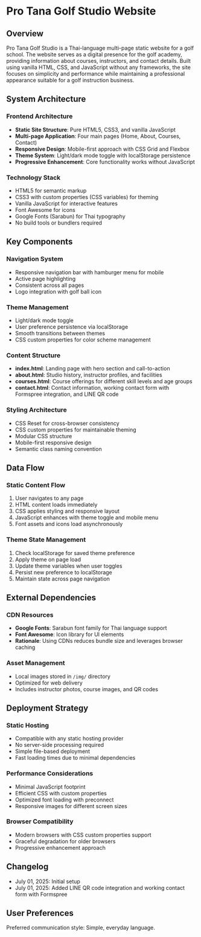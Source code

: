 # Pro Tana Golf Studio Website

## Overview

Pro Tana Golf Studio is a Thai-language multi-page static website for a golf school. The website serves as a digital presence for the golf academy, providing information about courses, instructors, and contact details. Built using vanilla HTML, CSS, and JavaScript without any frameworks, the site focuses on simplicity and performance while maintaining a professional appearance suitable for a golf instruction business.

## System Architecture

### Frontend Architecture
- **Static Site Structure**: Pure HTML5, CSS3, and vanilla JavaScript
- **Multi-page Application**: Four main pages (Home, About, Courses, Contact)
- **Responsive Design**: Mobile-first approach with CSS Grid and Flexbox
- **Theme System**: Light/dark mode toggle with localStorage persistence
- **Progressive Enhancement**: Core functionality works without JavaScript

### Technology Stack
- HTML5 for semantic markup
- CSS3 with custom properties (CSS variables) for theming
- Vanilla JavaScript for interactive features
- Font Awesome for icons
- Google Fonts (Sarabun) for Thai typography
- No build tools or bundlers required

## Key Components

### Navigation System
- Responsive navigation bar with hamburger menu for mobile
- Active page highlighting
- Consistent across all pages
- Logo integration with golf ball icon

### Theme Management
- Light/dark mode toggle
- User preference persistence via localStorage
- Smooth transitions between themes
- CSS custom properties for color scheme management

### Content Structure
- **index.html**: Landing page with hero section and call-to-action
- **about.html**: Studio history, instructor profiles, and facilities
- **courses.html**: Course offerings for different skill levels and age groups
- **contact.html**: Contact information, working contact form with Formspree integration, and LINE QR code

### Styling Architecture
- CSS Reset for cross-browser consistency
- CSS custom properties for maintainable theming
- Modular CSS structure
- Mobile-first responsive design
- Semantic class naming convention

## Data Flow

### Static Content Flow
1. User navigates to any page
2. HTML content loads immediately
3. CSS applies styling and responsive layout
4. JavaScript enhances with theme toggle and mobile menu
5. Font assets and icons load asynchronously

### Theme State Management
1. Check localStorage for saved theme preference
2. Apply theme on page load
3. Update theme variables when user toggles
4. Persist new preference to localStorage
5. Maintain state across page navigation

## External Dependencies

### CDN Resources
- **Google Fonts**: Sarabun font family for Thai language support
- **Font Awesome**: Icon library for UI elements
- **Rationale**: Using CDNs reduces bundle size and leverages browser caching

### Asset Management
- Local images stored in `/img/` directory
- Optimized for web delivery
- Includes instructor photos, course images, and QR codes

## Deployment Strategy

### Static Hosting
- Compatible with any static hosting provider
- No server-side processing required
- Simple file-based deployment
- Fast loading times due to minimal dependencies

### Performance Considerations
- Minimal JavaScript footprint
- Efficient CSS with custom properties
- Optimized font loading with preconnect
- Responsive images for different screen sizes

### Browser Compatibility
- Modern browsers with CSS custom properties support
- Graceful degradation for older browsers
- Progressive enhancement approach

## Changelog

- July 01, 2025: Initial setup
- July 01, 2025: Added LINE QR code integration and working contact form with Formspree

## User Preferences

Preferred communication style: Simple, everyday language.
